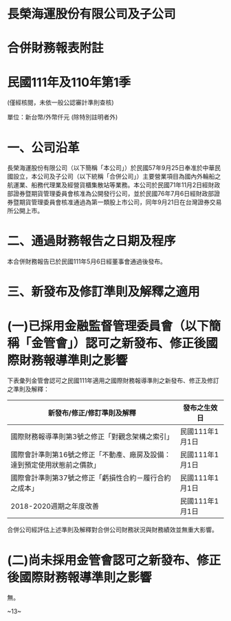 # 長榮海運股份有限公司及子公司

# 合併財務報表附註

# 民國111年及110年第1季

(僅經核閱，未依一般公認審計準則查核)

單位：新台幣/外幣仟元 (除特別註明者外)

# 一、公司沿革

長榮海運股份有限公司（以下簡稱「本公司」）於民國57年9月25日奉准於中華民國設立，本公司及子公司（以下統稱「合併公司」）主要營業項目為國內外輪船之航運業、船務代理業及經營貨櫃集散站等業務。本公司於民國71年11月2日經財政部證券暨期貨管理委員會核准為公開發行公司，並於民國76年7月6日經財政部證券暨期貨管理委員會核准通過為第一類股上市公司，同年9月21日在台灣證券交易所公開上市。

# 二、通過財務報告之日期及程序

本合併財務報告已於民國111年5月6日經董事會通過後發布。

# 三、新發布及修訂準則及解釋之適用

# (一)已採用金融監督管理委員會（以下簡稱「金管會」）認可之新發布、修正後國際財務報導準則之影響

下表彙列金管會認可之民國111年適用之國際財務報導準則之新發布、修正及修訂之準則及解釋：

|新發布/修正/修訂準則及解釋|發布之生效日|
|---|---|
|國際財務報導準則第3號之修正「對觀念架構之索引」|民國111年1月1日|
|國際會計準則第16號之修正「不動產、廠房及設備：達到預定使用狀態前之價款」|民國111年1月1日|
|國際會計準則第37號之修正「虧損性合約－履行合約之成本」|民國111年1月1日|
|2018-2020週期之年度改善|民國111年1月1日|

合併公司經評估上述準則及解釋對合併公司財務狀況與財務績效並無重大影響。

# (二)尚未採用金管會認可之新發布、修正後國際財務報導準則之影響

無。

~13~